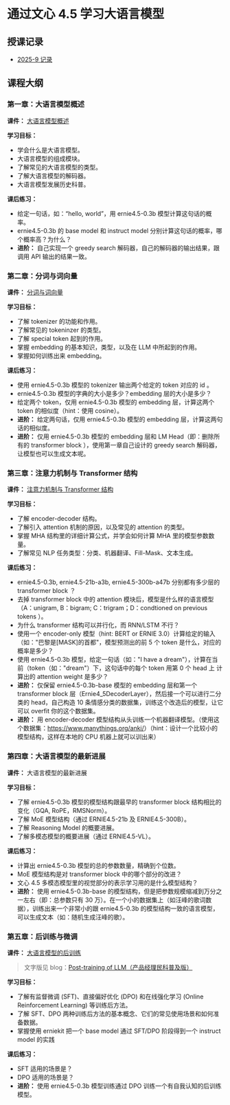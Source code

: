 # 通过文心 4.5 学习大语言模型

## 授课记录

- [2025-9 记录](./course_offerings/202509_offering.md)

## 课程大纲

### 第一章：大语言模型概述

**课件：** [大语言模型概述](https://www.canva.cn/design/DAGvFYm0hPY/RQ7A7y3T-BtjsrryGP9kHA/view?utm_content=DAGvFYm0hPY&utm_campaign=designshare&utm_medium=link2&utm_source=uniquelinks&utlId=h8a1b76d4e2)

**学习目标：**

- 学会什么是大语言模型。
- 大语言模型的组成模块。
- 了解常见的大语言模型的类型。
- 了解大语言模型的解码器。
- 大语言模型发展历史科普。

**课后练习：**

- 给定一句话，如：“hello, world”，用 ernie4.5-0.3b 模型计算这句话的概率。
- ernie4.5-0.3b 的 base model 和 instruct model 分别计算这句话的概率，哪个概率高？为什么？
- **进阶：** 自己实现一个 greedy search 解码器，自己的解码器的输出结果，跟调用 API 输出的结果一致。

### 第二章：分词与词向量

**课件：** [分词与词向量](https://www.canva.cn/design/DAGv8rCIe-8/rZ-oVX2YcOGObX1EBXa3jg/view?utm_content=DAGv8rCIe-8&utm_campaign=designshare&utm_medium=link2&utm_source=uniquelinks&utlId=h22674801ac)

**学习目标：**

- 了解 tokenizer 的功能和作用。
- 了解常见的 tokeninzer 的类型。
- 了解 special token 起到的作用。
- 掌握 embedding 的基本知识，类型，以及在 LLM 中所起到的作用。
- 掌握如何训练出来 embedding。

**课后练习：**

- 使用 ernie4.5-0.3b 模型的 tokenizer 输出两个给定的 token 对应的 id 。
- ernie4.5-0.3b 模型的字典的大小是多少？embedding 层的大小是多少？
- 给定两个 token，仅用 ernie4.5-0.3b 模型的 embedding 层，计算这两个 token 的相似度（hint：使用 cosine）。
- **进阶：** 给定两句话，仅用 ernie4.5-0.3b 模型的 embedding 层，计算这两句话的相似度。
- **进阶：** 仅用 ernie4.5-0.3b 模型的 embedding 层和 LM Head（即：删除所有的 transformer block ），使用第一章自己设计的 greedy search 解码器，让模型也可以生成文本呢。

### 第三章：注意力机制与 Transformer 结构

**课件：** [注意力机制与 Transformer 结构](https://www.canva.cn/design/DAGwroOgcHw/b148P5koMVsKnIWgmAH4zg/view?utm_content=DAGwroOgcHw&utm_campaign=designshare&utm_medium=link2&utm_source=uniquelinks&utlId=h00d022d771)

**学习目标：**

- 了解 encoder-decoder 结构。
- 了解引入 attention 机制的原因，以及常见的 attention 的类型。
- 掌握 MHA 结构里的详细计算公式，并学会如何计算 MHA 里的模型参数数量。
- 了解常见 NLP 任务类型：分类、机器翻译、Fill-Mask、文本生成。

**课后练习：**

- ernie4.5-0.3b, ernie4.5-21b-a3b, ernie4.5-300b-a47b 分别都有多少层的 transformer block ？
- 去掉 transformer block 中的 attention 模块后，模型是什么样的语言模型（A：unigram, B：bigram; C：trigram；D：condtioned on previous tokens ）。
- 为什么 transformer 结构可以并行化，而 RNN/LSTM 不行？
- 使用一个 encoder-only 模型（hint: BERT or ERNIE 3.0）计算给定的输入（如："巴黎是[MASK]的首都"，模型预测出的前 5 个 token 是什么，对应的概率是多少？
- 使用 ernie4.5-0.3b 模型，给定一句话（如："I have a dream"），计算在当前（token（如："dream"）下，这句话中的每个 token 用第 0 个 head 上 计算出的 attention weight 是多少？
- **进阶：** 仅保留 ernie4.5-0.3b-base 模型的 embedding 层和第一个 transformer block 层（Ernie4_5DecoderLayer），然后接一个可以进行二分类的 head，自己构造 10 条情感分类的数据集，训练这个改造后的模型，让它可以 overfit 你的这个数据集。
- **进阶：** 用 encoder-decoder 模型结构从头训练一个机器翻译模型。（使用这个数据集：<https://www.manythings.org/anki/>）（hint：设计一个比较小的模型结构，这样在本地的 CPU 机器上就可以训出来）

### 第四章：大语言模型的最新进展

**课件：** 大语言模型的最新进展

**学习目标：**

- 了解 ernie4.5-0.3b 模型的模型结构跟最早的 transformer block 结构相比的变化（GQA, RoPE，RMSNorm）。
- 了解 MoE 模型结构（通过 ERNIE4.5-21b 及 ERNIE4.5-300B）。
- 了解 Reasoning Model 的概要进展。
- 了解多模态模型的概要进展（通过 ERNIE4.5-VL）。

**课后练习：**

- 计算出 ernie4.5-0.3b 模型的总的参数数量，精确到个位数。
- MoE 模型结构是对 transformer block 中的哪个部分的改进？
- 文心 4.5 多模态模型里的视觉部分的表示学习用的是什么模型结构？
- **进阶：** 使用 ernie4.5-0.3b-base 的模型结构，但是把参数规模缩减到万分之一左右（即：总参数只有 30 万）。在一个小的数据集上（如汪峰的歌词数据），训练出来一个非常小的跟 ernie4.5-0.3b 的模型结构一致的语言模型，可以生成文本（如：随机生成汪峰的歌）。

### 第五章：后训练与微调

**课件：** [大语言模型的后训练](slices/post-training.pdf)

> 文字版见 blog：[Post-training of LLM（产品经理民科普及版）](https://pfcclab.github.io/posts/post-training-overview)

**学习目标：**

- 了解有监督微调 (SFT)、直接偏好优化 (DPO) 和在线强化学习 (Online Reinforcement Learning) 等训练后方法。
- 了解 SFT、DPO 两种训练后方法的基本概念、它们的常见使用场景和如何准备数据。
- 掌握使用 erniekit 把一个 base model 通过 SFT/DPO 阶段得到一个 instruct model 的实践

**课后练习：**

- SFT 适用的场景是？
- DPO 适用的场景是？
- **进阶：** 使用 ernie4.5-0.3b 模型训练通过 DPO 训练一个有自我认知的后训练模型。
